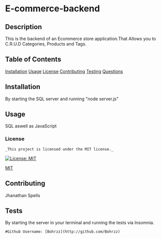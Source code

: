 # E-commerce-backend

## Description

This is the backend of an Ecommerce store application.That Allows you to C.R.U.D Categories, Products and Tags.

## Table of Contents

[Installation](#installation)
[Usage](#usage)
[License](#license)
[Contributing](#contributing)
[Testing](#tsets)
[Questions](#questions)

## Installation

By starting the SQL server and running "node server.js"

## Usage

SQL aswell as JavaScript

### License

    _This project is licensed under the MIT license._

[![License: MIT](https://img.shields.io/badge/License-MIT-yellow.svg)](https://opensource.org/licenses/MIT)

[MIT](#license)

## Contributing

Jhanathan Spells

## Tests

By starting the server in your terminal and running the tests via Insomnia.

    #Github Username: [Bohrzz](http://github.com/Bohrzz)
